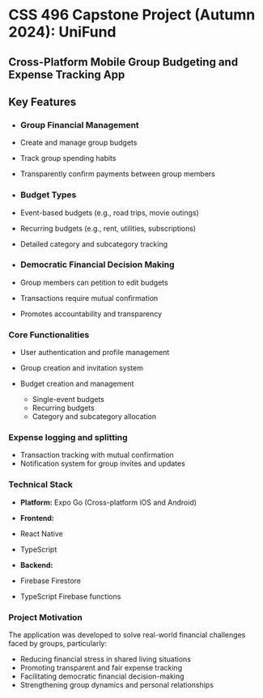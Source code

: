 # CSS 496 Capstone Project (Autumn 2024): UniFund  
## Cross-Platform Mobile Group Budgeting and Expense Tracking App  
## Key Features  

- ### Group Financial Management  

- Create and manage group budgets  
- Track group spending habits  
- Transparently confirm payments between group members  


- ### Budget Types  
- Event-based budgets (e.g., road trips, movie outings)  
- Recurring budgets (e.g., rent, utilities, subscriptions)  
- Detailed category and subcategory tracking  

- ### Democratic Financial Decision Making  
- Group members can petition to edit budgets  
- Transactions require mutual confirmation  
- Promotes accountability and transparency  



### Core Functionalities  
- User authentication and profile management  
- Group creation and invitation system  
- Budget creation and management

  - Single-event budgets  
  - Recurring budgets  
  - Category and subcategory allocation  


### Expense logging and splitting  
- Transaction tracking with mutual confirmation  
- Notification system for group invites and updates  

### Technical Stack  

- **Platform:** Expo Go (Cross-platform iOS and Android)  

- **Frontend:**  
- React Native  
- TypeScript  
  
- **Backend:**  
- Firebase Firestore  
- TypeScript Firebase functions

### Project Motivation
The application was developed to solve real-world financial challenges faced by groups, particularly:

- Reducing financial stress in shared living situations
- Promoting transparent and fair expense tracking
- Facilitating democratic financial decision-making
- Strengthening group dynamics and personal relationships
